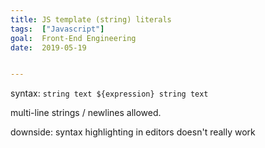 ```yaml
---
title: JS template (string) literals
tags:  ["Javascript"]
goal:  Front-End Engineering
date:  2019-05-19


---
```

syntax: `string text ${expression} string text`

multi-line strings / newlines allowed.

downside: syntax highlighting in editors doesn't really work

